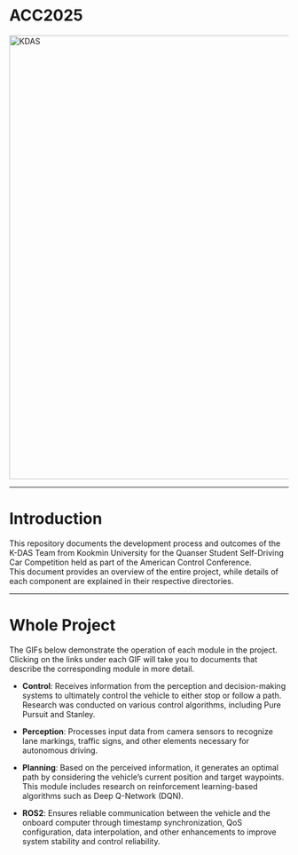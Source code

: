 # ACC2025

<img src="image/kdasmain.gif" alt="KDAS" width="800"/>

---

# Introduction  
This repository documents the development process and outcomes of the K-DAS Team from Kookmin University for the Quanser Student Self-Driving Car Competition held as part of the American Control Conference.  
This document provides an overview of the entire project, while details of each component are explained in their respective directories.

---

# Whole Project  
The GIFs below demonstrate the operation of each module in the project.  
Clicking on the links under each GIF will take you to documents that describe the corresponding module in more detail.

- **Control**: Receives information from the perception and decision-making systems to ultimately control the vehicle to either stop or follow a path. Research was conducted on various control algorithms, including Pure Pursuit and Stanley.

- **Perception**: Processes input data from camera sensors to recognize lane markings, traffic signs, and other elements necessary for autonomous driving.

- **Planning**: Based on the perceived information, it generates an optimal path by considering the vehicle’s current position and target waypoints. This module includes research on reinforcement learning-based algorithms such as Deep Q-Network (DQN).

- **ROS2**: Ensures reliable communication between the vehicle and the onboard computer through timestamp synchronization, QoS configuration, data interpolation, and other enhancements to improve system stability and control reliability.
